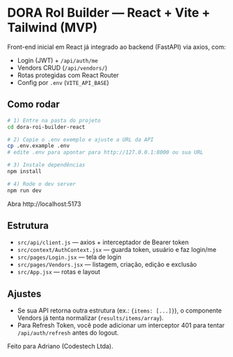 # DORA RoI Builder — React + Vite + Tailwind (MVP)

Front-end inicial em React já integrado ao backend (FastAPI) via axios, com:
- Login (JWT) + `/api/auth/me`
- Vendors CRUD (`/api/vendors/`)
- Rotas protegidas com React Router
- Config por `.env` (`VITE_API_BASE`)

## Como rodar

```bash
# 1) Entre na pasta do projeto
cd dora-roi-builder-react

# 2) Copie o .env exemplo e ajuste a URL da API
cp .env.example .env
# edite .env para apontar para http://127.0.0.1:8000 ou sua URL

# 3) Instale dependências
npm install

# 4) Rode o dev server
npm run dev
```

Abra http://localhost:5173

## Estrutura
- `src/api/client.js` — axios + interceptador de Bearer token
- `src/context/AuthContext.jsx` — guarda token, usuário e faz login/me
- `src/pages/Login.jsx` — tela de login
- `src/pages/Vendors.jsx` — listagem, criação, edição e exclusão
- `src/App.jsx` — rotas e layout

## Ajustes
- Se sua API retorna outra estrutura (ex.: `{items: [...]}`), o componente Vendors já tenta normalizar (`results/items/array`).
- Para Refresh Token, você pode adicionar um interceptor 401 para tentar `/api/auth/refresh` antes do logout.

Feito para Adriano (Codestech Ltda).
